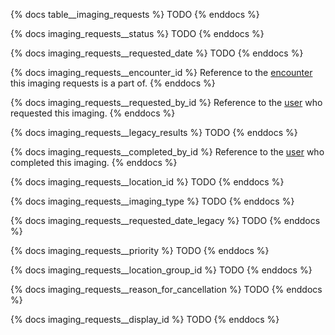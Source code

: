 {% docs table__imaging_requests %}
TODO
{% enddocs %}

{% docs imaging_requests__status %}
TODO
{% enddocs %}

{% docs imaging_requests__requested_date %}
TODO
{% enddocs %}

{% docs imaging_requests__encounter_id %}
Reference to the [encounter](#!/source/source.tamanu.tamanu.encounters) this imaging requests is a part of.
{% enddocs %}

{% docs imaging_requests__requested_by_id %}
Reference to the [user](#!/source/source.tamanu.tamanu.users) who requested this imaging.
{% enddocs %}

{% docs imaging_requests__legacy_results %}
TODO
{% enddocs %}

{% docs imaging_requests__completed_by_id %}
Reference to the [user](#!/source/source.tamanu.tamanu.users) who completed this imaging.
{% enddocs %}

{% docs imaging_requests__location_id %}
TODO
{% enddocs %}

{% docs imaging_requests__imaging_type %}
TODO
{% enddocs %}

{% docs imaging_requests__requested_date_legacy %}
TODO
{% enddocs %}

{% docs imaging_requests__priority %}
TODO
{% enddocs %}

{% docs imaging_requests__location_group_id %}
TODO
{% enddocs %}

{% docs imaging_requests__reason_for_cancellation %}
TODO
{% enddocs %}

{% docs imaging_requests__display_id %}
TODO
{% enddocs %}
